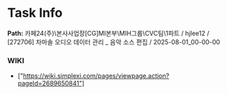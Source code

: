 # Task Info

**Path:** 카페24(주)\본사사업장\[CG]MI본부\MIH그룹\CVC팀\1파트 / hjlee12 / [272706] 차마솔 오디오 데이터 관리 _ 음악 소스 편집 / 2025-08-01_00-00-00

### WIKI
- ["https://wiki.simplexi.com/pages/viewpage.action?pageId=2689650841"]

